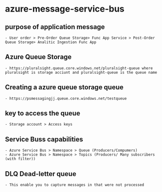 # azure-message-service-bus

## purpose of application message
    - User order > Pre-Order Queue Storage> Func App Service > Post-Order Queue Storage> Analitic Ingestion Func App

## Azure Queue Storage
    - https://pluralsight.queue.core.windows.net/pluralsight-queue where pluralsight is storage acciunt and pluralsight-queue is the queue name

## Creating a azure queue storage queue
    - https://psmessagingjj.queue.core.windows.net/testqueue

## key to access the queue
    - Storage account > Access keys

## Service Buss capabilities 
    - Azure Service Bus > Namespace > Queue (Producers/Compumers)
    - Azure Service Bus > Namespace > Topics (Producers/ Many subscribers (with filter))

## DLQ Dead-letter queue
    - This enable you to capture messages in that were not processed